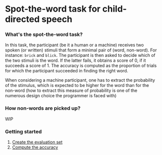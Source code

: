 # Spot-the-word task for child-directed speech

### What's the spot-the-word task?

In this task, the participant (be it a human or a machine) receives two spoken (or written) stimuli that form a minimal pair of (word, non-word).
For instance: `brick` and `blick`. The participant is then asked to decide which of the two stimuli is the word. If the latter fails, it obtains a score of 0, if it succeeds a score of 1.
The accuracy is computed as the proportion of trials for which the participant succeeded in finding the right word.

When considering a machine participant, one has to extract the probability of the stimulus, which is expected to be higher for the word than for the non-word (how to extract this measure of probability is one of the numerous design choice the programmer is faced with) 

### How non-words are picked up?

WIP

### Getting started

1. [Create the evaluation set](./docs/build_evaluation.md)
2. [Compute the accuracy](./docs/compute_accuracy.md)
